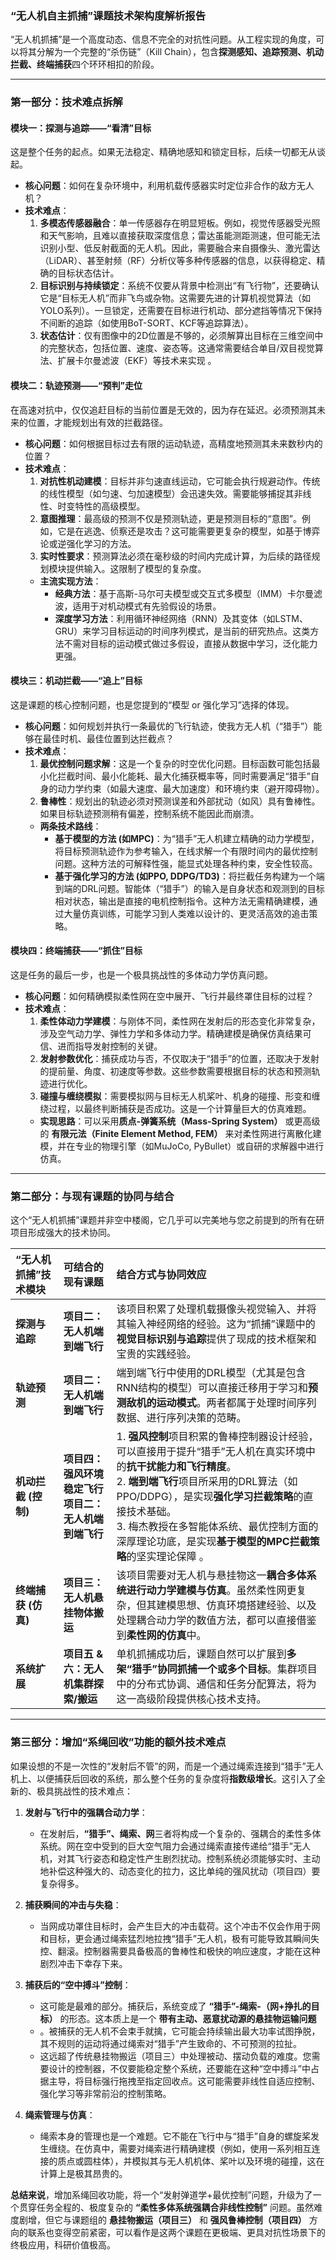 ### “无人机自主抓捕”课题技术架构度解析报告

“无人机抓捕”是一个高度动态、信息不完全的对抗性问题。从工程实现的角度，可以将其分解为一个完整的“杀伤链”（Kill Chain），包含**探测感知、追踪预测、机动拦截、终端捕获**四个环环相扣的阶段。

-----

### **第一部分：技术难点拆解**

#### **模块一：探测与追踪——“看清”目标**

这是整个任务的起点。如果无法稳定、精确地感知和锁定目标，后续一切都无从谈起。

  * **核心问题**：如何在复杂环境中，利用机载传感器实时定位非合作的敌方无人机？
  * **技术难点**：
    1.  **多模态传感器融合**：单一传感器存在明显短板。例如，视觉传感器受光照和天气影响，且难以直接获取深度信息；雷达虽能测距测速，但可能无法识别小型、低反射截面的无人机。因此，需要融合来自摄像头、激光雷达（LiDAR）、甚至射频（RF）分析仪等多种传感器的信息，以获得稳定、精确的目标状态估计。
    2.  **目标识别与持续锁定**：系统不仅要从背景中检测出“有飞行物”，还要确认它是“目标无人机”而非飞鸟或杂物。这需要先进的计算机视觉算法（如YOLO系列）。一旦锁定，还需要在目标进行机动、部分遮挡等情况下保持不间断的追踪（如使用BoT-SORT、KCF等追踪算法）。
    3.  **状态估计**：仅有图像中的2D位置是不够的，必须解算出目标在三维空间中的完整状态，包括位置、速度、姿态等。这通常需要结合单目/双目视觉算法、扩展卡尔曼滤波（EKF）等技术来实现 。

#### **模块二：轨迹预测——“预判”走位**

在高速对抗中，仅仅追赶目标的当前位置是无效的，因为存在延迟。必须预测其未来的位置，才能规划出有效的拦截路径。

  * **核心问题**：如何根据目标过去有限的运动轨迹，高精度地预测其未来数秒内的位置？
  * **技术难点**：
    1.  **对抗性机动建模**：目标并非匀速直线运动，它可能会执行规避动作。传统的线性模型（如匀速、匀加速模型）会迅速失效。需要能够捕捉其非线性、时变特性的高级模型。
    2.  **意图推理**：最高级的预测不仅是预测轨迹，更是预测目标的“意图”。例如，它是在逃逸、侦察还是攻击？这可能需要更复杂的模型，如基于博弈论或逆强化学习的方法。
    3.  **实时性要求**：预测算法必须在毫秒级的时间内完成计算，为后续的路径规划模块提供输入。这限制了模型的复杂度。
    <!-- end list -->
      * **主流实现方法**：
          * **经典方法**：基于高斯-马尔可夫模型或交互式多模型（IMM）卡尔曼滤波，适用于对机动模式有先验假设的场景。
          * **深度学习方法**：利用循环神经网络（RNN）及其变体（如LSTM、GRU）来学习目标运动的时间序列模式，是当前的研究热点。这类方法不需对目标的运动模式做过多假设，直接从数据中学习，泛化能力更强。

#### **模块三：机动拦截——“追上”目标**

这是课题的核心控制问题，也是您提到的“模型 or 强化学习”选择的体现。

  * **核心问题**：如何规划并执行一条最优的飞行轨迹，使我方无人机（“猎手”）能够在最佳时机、最佳位置到达拦截点？
  * **技术难点**：
    1.  **最优控制问题求解**：这是一个复杂的时空优化问题。目标函数可能包括最小化拦截时间、最小化能耗、最大化捕获概率等，同时需要满足“猎手”自身的动力学约束（如最大速度、最大加速度）和环境约束（避开障碍物）。
    2.  **鲁棒性**：规划出的轨迹必须对预测误差和外部扰动（如风）具有鲁棒性。如果目标轨迹预测稍有偏差，控制系统不能因此而崩溃。
    <!-- end list -->
      * **两条技术路线**：
          * **基于模型的方法 (如MPC)**：为“猎手”无人机建立精确的动力学模型，将目标预测轨迹作为参考输入，在线求解一个有限时间内的最优控制问题。这种方法的可解释性强，能显式处理各种约束，安全性较高。
          * **基于强化学习的方法 (如PPO, DDPG/TD3)**：将拦截任务构建为一个端到端的DRL问题。智能体（“猎手”）的输入是自身状态和观测到的目标相对状态，输出是直接的电机控制指令。这种方法无需精确建模，通过大量仿真训练，可能学习到人类难以设计的、更灵活高效的追击策略。

#### **模块四：终端捕获——“抓住”目标**

这是任务的最后一步，也是一个极具挑战性的多体动力学仿真问题。

  * **核心问题**：如何精确模拟柔性网在空中展开、飞行并最终罩住目标的过程？
  * **技术难点**：
    1.  **柔性体动力学建模**：与刚体不同，柔性网在发射后的形态变化非常复杂，涉及空气动力学、弹性力学和多体动力学。精确建模是确保仿真结果可信、进而指导发射控制的关键。
    2.  **发射参数优化**：捕获成功与否，不仅取决于“猎手”的位置，还取决于发射的提前量、角度、初速度等参数。这些参数需要根据目标的状态和预测轨迹进行优化。
    3.  **碰撞与缠绕模拟**：需要模拟网与目标无人机桨叶、机身的碰撞、形变和缠绕过程，以最终判断捕获是否成功。这是一个计算量巨大的仿真难题。
    <!-- end list -->
      * **实现思路**：可以采用**质点-弹簧系统（Mass-Spring System）** 或更高级的 **有限元法（Finite Element Method, FEM）** 来对柔性网进行离散化建模，并在专业的物理引擎（如MuJoCo, PyBullet）或自研的求解器中进行仿真。

-----

### **第二部分：与现有课题的协同与结合**

这个“无人机抓捕”课题并非空中楼阁，它几乎可以完美地与您之前提到的所有在研项目形成强大的技术协同。

| “无人机抓捕”技术模块 | 可结合的现有课题 | 结合方式与协同效应 |
| :--- | :--- | :--- |
| **探测与追踪** | **项目二：无人机端到端飞行** | 该项目积累了处理机载摄像头视觉输入、并将其输入神经网络的经验。这为“抓捕”课题中的**视觉目标识别与追踪**提供了现成的技术框架和宝贵的实践经验。 |
| **轨迹预测** | **项目二：无人机端到端飞行** | 端到端飞行中使用的DRL模型（尤其是包含RNN结构的模型）可以直接迁移用于学习和**预测敌机的运动模式**。两者都属于处理时间序列数据、进行序列决策的范畴。 |
| **机动拦截 (控制)** | **项目四：强风环境稳定飞行**<br>**项目二：无人机端到端飞行** | 1. **强风控制**项目积累的鲁棒控制器设计经验，可以直接用于提升“猎手”无人机在真实环境中的**抗干扰能力和飞行精度**。<br>2. **端到端飞行**项目所采用的DRL算法（如PPO/DDPG），是实现**强化学习拦截策略**的直接技术基础。<br>3. 梅杰教授在多智能体系统、最优控制方面的深厚理论功底，是实现**基于模型的MPC拦截策略**的坚实理论保障 。 |
| **终端捕获 (仿真)** | **项目三：无人机悬挂物体搬运** | 该项目需要对无人机与悬挂物这一**耦合多体系统进行动力学建模与仿真**。虽然柔性网更复杂，但其建模思想、仿真环境搭建经验、以及处理耦合动力学的数值方法，都可以直接借鉴到**柔性网的仿真**中。 |
| **系统扩展** | **项目五 & 六：无人机集群探索/搬运** | 单机抓捕成功后，课题自然可以扩展到**多架“猎手”协同抓捕一个或多个目标**。集群项目中的分布式协调、通信和任务分配算法，将为这一高级阶段提供核心技术支持。 |

-----

### **第三部分：增加“系绳回收”功能的额外技术难点**

如果设想的不是一次性的“发射后不管”的网，而是一个通过绳索连接到“猎手”无人机上、以便捕获后回收的系统，那么整个任务的复杂度将**指数级增长**。这引入了全新的、极具挑战性的技术难点：

1.  **发射与飞行中的强耦合动力学**：

      * 在发射后，**“猎手”、绳索、网**三者将构成一个复杂的、强耦合的柔性多体系统。网在空中受到的巨大空气阻力会通过绳索直接传递给“猎手”无人机，对其飞行姿态和稳定性产生剧烈扰动。控制系统必须能够实时、主动地补偿这种强大的、动态变化的拉力，这比单纯的强风扰动（项目四）要复杂得多。

2.  **捕获瞬间的冲击与失稳**：

      * 当网成功罩住目标时，会产生巨大的冲击载荷。这个冲击不仅会作用于网和目标，更会通过绳索猛烈地拉拽“猎手”无人机，极有可能导致其瞬间失控、翻滚。控制器需要具备极高的鲁棒性和极快的响应速度，才能在这种剧烈冲击下幸存下来。

3.  **捕获后的“空中搏斗”控制**：

      * 这可能是最难的部分。捕获后，系统变成了 **“猎手”-绳索-（网+挣扎的目标）** 的形态。这本质上是一个 **带有主动、恶意扰动源的悬挂物运输问题**
      * 。被捕获的无人机不会束手就擒，它可能会持续输出最大功率试图挣脱，其不规则的运动将通过绳索对“猎手”产生致命的、不可预测的拉扯。
      * 这远超了传统悬挂物搬运（项目三）中处理被动、摆动负载的难度。您需要设计的控制器，不仅要能稳定整个系统，还要能在这种“空中搏斗”中占据主导，将目标强行拖拽至指定回收点。这可能需要非线性自适应控制、强化学习等非常前沿的控制策略。

4.  **绳索管理与仿真**：

      * 绳索本身的管理也是一个难题。它不能在飞行中与“猎手”自身的螺旋桨发生缠绕。在仿真中，需要对绳索进行精确建模（例如，使用一系列相互连接的质点或圆柱体），并模拟其与无人机机体、桨叶以及环境的碰撞，这在计算上是极其昂贵的。

**总结来说**，增加系绳回收功能，将一个“发射弹道学+最优控制”问题，升级为了一个贯穿任务全程的、极度复杂的 **“柔性多体系统强耦合非线性控制”** 问题。虽然难度剧增，但它与课题组的 **悬挂物搬运（项目三）** 和 **强风鲁棒控制（项目四）** 方向的联系也变得空前紧密，可以看作是这两个课题在更极端、更具对抗性场景下的终极应用，科研价值极高。